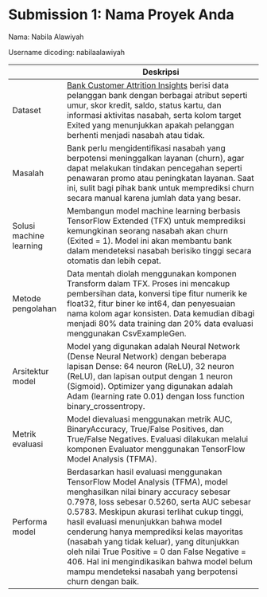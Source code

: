 # Submission 1: Nama Proyek Anda
Nama: Nabila Alawiyah

Username dicoding: nabilaalawiyah

| | Deskripsi |
| ----------- | ----------- |
| Dataset | [Bank Customer Attrition Insights](https://www.kaggle.com/datasets/marusagar/bank-customer-attrition-insights) berisi data pelanggan bank dengan berbagai atribut seperti umur, skor kredit, saldo, status kartu, dan informasi aktivitas nasabah, serta kolom target Exited yang menunjukkan apakah pelanggan berhenti menjadi nasabah atau tidak. |
| Masalah | Bank perlu mengidentifikasi nasabah yang berpotensi meninggalkan layanan (churn), agar dapat melakukan tindakan pencegahan seperti penawaran promo atau peningkatan layanan. Saat ini, sulit bagi pihak bank untuk memprediksi churn secara manual karena jumlah data yang besar. |
| Solusi machine learning | Membangun model machine learning berbasis TensorFlow Extended (TFX) untuk memprediksi kemungkinan seorang nasabah akan churn (Exited = 1). Model ini akan membantu bank dalam mendeteksi nasabah berisiko tinggi secara otomatis dan lebih cepat. |
| Metode pengolahan | Data mentah diolah menggunakan komponen Transform dalam TFX. Proses ini mencakup pembersihan data, konversi tipe fitur numerik ke float32, fitur biner ke int64, dan penyesuaian nama kolom agar konsisten. Data kemudian dibagi menjadi 80% data training dan 20% data evaluasi menggunakan CsvExampleGen. |
| Arsitektur model | Model yang digunakan adalah Neural Network (Dense Neural Network) dengan beberapa lapisan Dense: 64 neuron (ReLU), 32 neuron (ReLU), dan lapisan output dengan 1 neuron (Sigmoid). Optimizer yang digunakan adalah Adam (learning rate 0.01) dengan loss function binary_crossentropy. |
| Metrik evaluasi | Model dievaluasi menggunakan metrik AUC, BinaryAccuracy, True/False Positives, dan True/False Negatives. Evaluasi dilakukan melalui komponen Evaluator menggunakan TensorFlow Model Analysis (TFMA). |
| Performa model | Berdasarkan hasil evaluasi menggunakan TensorFlow Model Analysis (TFMA), model menghasilkan nilai binary accuracy sebesar 0.7978, loss sebesar 0.5260, serta AUC sebesar 0.5783. Meskipun akurasi terlihat cukup tinggi, hasil evaluasi menunjukkan bahwa model cenderung hanya memprediksi kelas mayoritas (nasabah yang tidak keluar), yang ditunjukkan oleh nilai True Positive = 0 dan False Negative = 406. Hal ini mengindikasikan bahwa model belum mampu mendeteksi nasabah yang berpotensi churn dengan baik. |